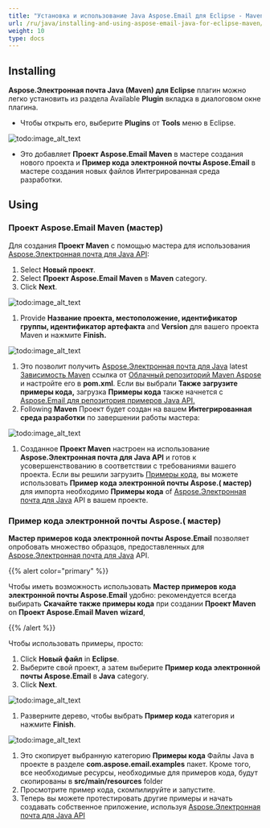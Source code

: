 ```yaml
---
title: "Установка и использование Java Aspose.Email для Eclipse - Maven"
url: /ru/java/installing-and-using-aspose-email-java-for-eclipse-maven/
weight: 10
type: docs
---
```


## **Installing**
**Aspose.Электронная почта Java (Maven) для Eclipse** плагин можно легко установить из раздела Available **Plugin** вкладка в диалоговом окне плагина.

- Чтобы открыть его, выберите **Plugins** от **Tools** меню в Eclipse.

![todo:image_alt_text](https://i.imgur.com/Nqb0Qul.png)

- Это добавляет **Проект Aspose.Email Maven** в мастере создания нового проекта и **Пример кода электронной почты Aspose.Email** в мастере создания новых файлов Интегрированная среда разработки.
## **Using**
### **Проект Aspose.Email Maven (мастер)**
Для создания **Проект Maven** с помощью мастера для использования [Aspose.Электронная почта для Java API](http://www.aspose.com/java/email-component.aspx):

1. Select **Новый проект**.
1. Select **Проект Aspose.Email Maven** в **Maven** category.
1. Click **Next**.

![todo:image_alt_text](https://i.imgur.com/BRKq0Oc.png)

1. Provide **Название проекта, местоположение, идентификатор группы, идентификатор артефакта** and **Version** для вашего проекта Maven и нажмите **Finish.**

![todo:image_alt_text](https://i.imgur.com/p4Ko9VB.png)

1. Это позволит получить [Aspose.Электронная почта для Java](http://www.aspose.com/java/email-component.aspx) latest [Зависимость Maven](https://repository.aspose.com/webapp/#/artifacts/browse/tree/General/repo) ссылка от [Облачный репозиторий Maven Aspose](https://repository.aspose.com/webapp/#/) и настройте его в **pom.xml**. Если вы выбрали **Также загрузите примеры кода,** загрузка **Примеры кода** также начнется с [Aspose.Email для репозитория примеров Java API. ](https://github.com/aspose-email/Aspose.Email-for-Java/tree/master/Examples)
1. Following **Maven** Проект будет создан на вашем **Интегрированная среда разработки** по завершении работы мастера:

![todo:image_alt_text](/download/thumbnails/11665891/2135011380)

1. Созданное **Проект Maven** настроен на использование **Aspose.Электронная почта для Java API** и готов к усовершенствованию в соответствии с требованиями вашего проекта. Если вы решили загрузить [Примеры кода](https://github.com/aspose-email/Aspose.Email-for-Java/tree/master/Examples), вы можете использовать **Пример кода электронной почты Aspose.( мастер)** для импорта необходимо **Примеры кода** of [Aspose.Электронная почта для Java](http://www.aspose.com/java/email-component.aspx) API в вашем проекте.
### **Пример кода электронной почты Aspose.( мастер)**
**Мастер примеров кода электронной почты Aspose.Email** позволяет опробовать множество образцов, предоставленных для [Aspose.Электронная почта для Java](http://www.aspose.com/java/email-component.aspx) API.

{{% alert color="primary" %}}

Чтобы иметь возможность использовать **Мастер примеров кода электронной почты Aspose.Email** удобно: рекомендуется всегда выбирать **Скачайте также примеры кода** при создании **Проект Maven** on **Проект Aspose.Email Maven** **wizard**,

{{% /alert %}}

Чтобы использовать примеры, просто:

1. Click **Новый файл** in **Eclipse**.
1. Выберите свой проект, а затем выберите **Пример кода электронной почты Aspose.Email** в **Java** category.
1. Click **Next**.

![todo:image_alt_text](https://i.imgur.com/z4fpwBb.png)

1. Разверните дерево, чтобы выбрать **Пример кода** категория и нажмите **Finish**.

![todo:image_alt_text](https://i.imgur.com/8MeWhSb.png)

1. Это скопирует выбранную категорию **Примеры кода** Файлы Java в проекте в разделе **com.aspose.email.examples** пакет. Кроме того, все необходимые ресурсы, необходимые для примеров кода, будут скопированы в **src/main/resources** folder
1. Просмотрите пример кода, скомпилируйте и запустите.
1. Теперь вы можете протестировать другие примеры и начать создавать собственное приложение, используя [Aspose.Электронная почта для Java API](http://www.aspose.com/java/email-component.aspx)
